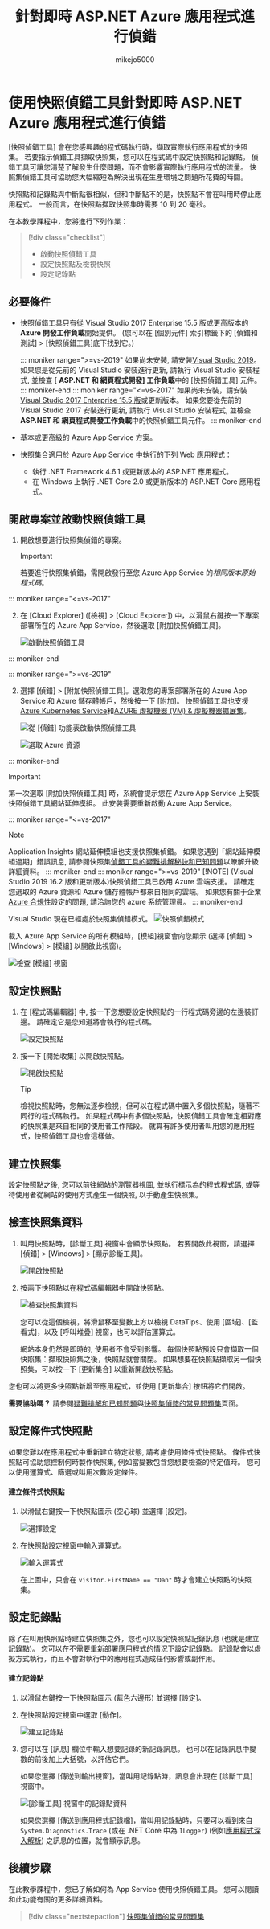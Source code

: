 ﻿---
title: 針對即時 ASP.NET Azure 應用程式進行偵錯
description: 了解如何設定快照集，以及使用快照偵錯工具檢視快照集。
ms.custom: ''
ms.date: 03/16/2018
ms.topic: conceptual
helpviewer_keywords:
- debugger
author: mikejo5000
ms.author: mikejo
manager: jillfra
ms.workload:
- aspnet
- azure
ms.openlocfilehash: 9bbd0aa8ea3d98077154225fb3a35aec5545ccfa
ms.sourcegitcommit: 59e5758036223ee866f3de5e3c0ab2b6dbae97b6
ms.translationtype: MT
ms.contentlocale: zh-TW
ms.lasthandoff: 07/23/2019
ms.locfileid: "68415741"
---
# <a name="debug-live-aspnet-azure-apps-using-the-snapshot-debugger"></a>使用快照偵錯工具針對即時 ASP.NET Azure 應用程式進行偵錯

[快照偵錯工具] 會在您感興趣的程式碼執行時，擷取實際執行應用程式的快照集。 若要指示偵錯工具擷取快照集，您可以在程式碼中設定快照點和記錄點。 偵錯工具可讓您清楚了解發生什麼問題，而不會影響實際執行應用程式的流量。 快照集偵錯工具可協助您大幅縮短為解決出現在生產環境之問題所花費的時間。

快照點和記錄點與中斷點很相似，但和中斷點不的是，快照點不會在叫用時停止應用程式。 一般而言，在快照點擷取快照集時需要 10 到 20 毫秒。

在本教學課程中，您將進行下列作業：

> [!div class="checklist"]
> * 啟動快照偵錯工具
> * 設定快照點及檢視快照
> * 設定記錄點

## <a name="prerequisites"></a>必要條件

* 快照偵錯工具只有從 Visual Studio 2017 Enterprise 15.5 版或更高版本的**Azure 開發工作負載**開始提供。 (您可以在 [個別元件] 索引標籤下的 [偵錯和測試] > [快照偵錯工具]底下找到它。)

   ::: moniker range=">=vs-2019"
   如果尚未安裝, 請安裝[Visual Studio 2019](https://visualstudio.microsoft.com/downloads/?utm_medium=microsoft&utm_source=docs.microsoft.com&utm_campaign=inline+link&utm_content=download+vs2019)。 如果您是從先前的 Visual Studio 安裝進行更新, 請執行 Visual Studio 安裝程式, 並檢查 [ **ASP.NET 和 網頁程式開發] 工作負載**中的 [快照偵錯工具] 元件。
   ::: moniker-end
   ::: moniker range="<=vs-2017"
   如果尚未安裝，請安裝 [Visual Studio 2017 Enterprise 15.5 版](https://visualstudio.microsoft.com/vs/older-downloads/?utm_medium=microsoft&utm_source=docs.microsoft.com&utm_campaign=vs+2017+download)或更新版本。 如果您要從先前的 Visual Studio 2017 安裝進行更新, 請執行 Visual Studio 安裝程式, 並檢查**ASP.NET 和 網頁程式開發工作負載**中的快照偵錯工具元件。
   ::: moniker-end

* 基本或更高級的 Azure App Service 方案。

* 快照集合適用於 Azure App Service 中執行的下列 Web 應用程式：
  * 執行 .NET Framework 4.6.1 或更新版本的 ASP.NET 應用程式。
  * 在 Windows 上執行 .NET Core 2.0 或更新版本的 ASP.NET Core 應用程式。

## <a name="open-your-project-and-start-the-snapshot-debugger"></a>開啟專案並啟動快照偵錯工具

1. 開啟想要進行快照集偵錯的專案。

   > [!IMPORTANT]
   > 若要進行快照集偵錯，需開啟發行至您 Azure App Service 的*相同版本原始程式碼*。

::: moniker range="<=vs-2017"

2. 在 [Cloud Explorer] ([檢視] > [Cloud Explorer]) 中，以滑鼠右鍵按一下專案部署所在的 Azure App Service，然後選取 [附加快照偵錯工具]。

   ![啟動快照偵錯工具](../debugger/media/snapshot-launch.png)

::: moniker-end

::: moniker range=">=vs-2019"

2. 選擇 [偵錯] > [附加快照偵錯工具]。選取您的專案部署所在的 Azure App Service 和 Azure 儲存體帳戶，然後按一下 [附加]。 快照偵錯工具也支援[Azure Kubernetes Service](debug-live-azure-kubernetes.md)和[AZURE 虛擬機器 (VM) & 虛擬機器擴展集](debug-live-azure-virtual-machines.md)。

   ![從 [偵錯] 功能表啟動快照偵錯工具](../debugger/media/snapshot-debug-menu-attach.png)

   ![選取 Azure 資源](../debugger/media/snapshot-select-azure-resource-appservices.png)

::: moniker-end

   > [!IMPORTANT]
   > 第一次選取 [附加快照偵錯工具] 時，系統會提示您在 Azure App Service 上安裝快照偵錯工具網站延伸模組。 此安裝需要重新啟動 Azure App Service。

   ::: moniker range="<=vs-2017"
   > [!NOTE]
   > Application Insights 網站延伸模組也支援快照集偵錯。 如果您遇到「網站延伸模組過期」錯誤訊息, 請參閱快照集[偵錯工具的疑難排解秘訣和已知問題](../debugger/debug-live-azure-apps-troubleshooting.md)以瞭解升級詳細資料。
   ::: moniker-end
   ::: moniker range=">=vs-2019"
   > [!NOTE]
   > (Visual Studio 2019 16.2 版和更新版本)快照偵錯工具已啟用 Azure 雲端支援。 請確定您選取的 Azure 資源和 Azure 儲存體帳戶都來自相同的雲端。 如果您有關于企業[Azure 合規性](https://azure.microsoft.com/overview/trusted-cloud/)設定的問題, 請洽詢您的 azure 系統管理員。
   ::: moniker-end

   Visual Studio 現在已經處於快照集偵錯模式。
   ![快照偵錯模式](../debugger/media/snapshot-message.png)

   載入 Azure App Service 的所有模組時，[模組]視窗會向您顯示 (選擇 [偵錯] > [Windows] > [模組] 以開啟此視窗)。

   ![檢查 [模組] 視窗](../debugger/media/snapshot-modules.png)

## <a name="set-a-snappoint"></a>設定快照點

1. 在 [程式碼編輯器] 中, 按一下您想要設定快照點的一行程式碼旁邊的左邊裝訂邊。 請確定它是您知道將會執行的程式碼。

   ![設定快照點](../debugger/media/snapshot-set-snappoint.png)

2. 按一下 [開始收集] 以開啟快照點。

   ![開啟快照點](../debugger/media/snapshot-start-collection.png)

   > [!TIP]
   > 檢視快照點時，您無法逐步檢視，但可以在程式碼中置入多個快照點，隨著不同行的程式碼執行。 如果程式碼中有多個快照點，快照偵錯工具會確定相對應的快照集是來自相同的使用者工作階段。 就算有許多使用者叫用您的應用程式，快照偵錯工具也會這樣做。

## <a name="take-a-snapshot"></a>建立快照集

設定快照點之後, 您可以前往網站的瀏覽器視圖, 並執行標示為的程式程式碼, 或等待使用者從網站的使用方式產生一個快照, 以手動產生快照集。


## <a name="inspect-snapshot-data"></a>檢查快照集資料

1. 叫用快照點時，[診斷工具] 視窗中會顯示快照點。 若要開啟此視窗，請選擇 [偵錯] > [Windows] > [顯示診斷工具]。

   ![開啟快照點](../debugger/media/snapshot-diagsession-window.png)

1. 按兩下快照點以在程式碼編輯器中開啟快照點。

   ![檢查快照集資料](../debugger/media/snapshot-inspect-data.png)

   您可以從這個檢視，將滑鼠移至變數上方以檢視 DataTips、使用 [區域]、[監看式]，以及 [呼叫堆疊] 視窗，也可以評估運算式。

   網站本身仍然是即時的, 使用者不會受到影響。 每個快照點預設只會擷取一個快照集：擷取快照集之後，快照點就會關閉。 如果想要在快照點擷取另一個快照集，可以按一下 [更新集合] 以重新開啟快照點。

您也可以將更多快照點新增至應用程式，並使用 [更新集合] 按鈕將它們開啟。

**需要協助嗎？** 請參閱[疑難排解和已知問題](../debugger/debug-live-azure-apps-troubleshooting.md)與[快照集偵錯的常見問題集](../debugger/debug-live-azure-apps-faq.md)頁面。

## <a name="set-a-conditional-snappoint"></a>設定條件式快照點

如果您難以在應用程式中重新建立特定狀態, 請考慮使用條件式快照點。 條件式快照點可協助您控制何時製作快照集, 例如當變數包含您想要檢查的特定值時。 您可以使用運算式、篩選或叫用次數設定條件。

#### <a name="to-create-a-conditional-snappoint"></a>建立條件式快照點

1. 以滑鼠右鍵按一下快照點圖示 (空心球) 並選擇 [設定]。

   ![選擇設定](../debugger/media/snapshot-snappoint-settings.png)

1. 在快照點設定視窗中輸入運算式。

   ![輸入運算式](../debugger/media/snapshot-snappoint-conditions.png)

   在上圖中，只會在 `visitor.FirstName == "Dan"` 時才會建立快照點的快照集。

## <a name="set-a-logpoint"></a>設定記錄點

除了在叫用快照點時建立快照集之外，您也可以設定快照點記錄訊息 (也就是建立記錄點)。 您可以在不需要重新部署應用程式的情況下設定記錄點。 記錄點會以虛擬方式執行，而且不會對執行中的應用程式造成任何影響或副作用。

#### <a name="to-create-a-logpoint"></a>建立記錄點

1. 以滑鼠右鍵按一下快照點圖示 (藍色六邊形) 並選擇 [設定]。

1. 在快照點設定視窗中選取 [動作]。

   ![建立記錄點](../debugger/media/snapshot-logpoint.png)

1. 您可以在 [訊息] 欄位中輸入想要記錄的新記錄訊息。 也可以在記錄訊息中變數的前後加上大括號，以評估它們。

   如果您選擇 [傳送到輸出視窗]，當叫用記錄點時，訊息會出現在 [診斷工具] 視窗中。

   ![[診斷工具] 視窗中的記錄點資料](../debugger/media/snapshot-logpoint-output.png)

   如果您選擇 [傳送到應用程式記錄檔]，當叫用記錄點時，只要可以看到來自 `System.Diagnostics.Trace` (或在 .NET Core 中為 `ILogger`) (例如[應用程式深入解析](/azure/application-insights/app-insights-asp-net-trace-logs)) 之訊息的位置，就會顯示訊息。

## <a name="next-steps"></a>後續步驟

在此教學課程中，您已了解如何為 App Service 使用快照偵錯工具。 您可以閱讀和此功能有關的更多詳細資料。

> [!div class="nextstepaction"]
> [快照集偵錯的常見問題集](../debugger/debug-live-azure-apps-faq.md)